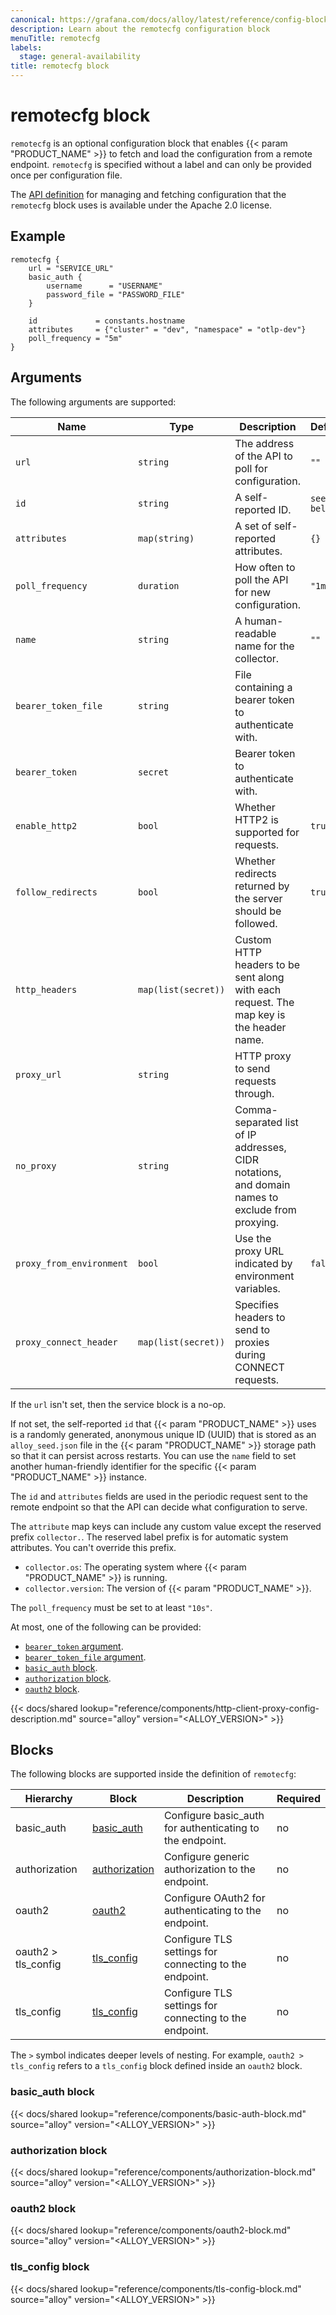 ```yaml
---
canonical: https://grafana.com/docs/alloy/latest/reference/config-blocks/remotecfg/
description: Learn about the remotecfg configuration block
menuTitle: remotecfg
labels:
  stage: general-availability
title: remotecfg block
---
```


# remotecfg block

`remotecfg` is an optional configuration block that enables {{< param "PRODUCT_NAME" >}} to fetch and load the configuration from a remote endpoint.
`remotecfg` is specified without a label and can only be provided once per configuration file.

The [API definition][] for managing and fetching configuration that the `remotecfg` block uses is available under the Apache 2.0 license.

## Example

```alloy
remotecfg {
    url = "SERVICE_URL"
    basic_auth {
        username      = "USERNAME"
        password_file = "PASSWORD_FILE"
    }

    id             = constants.hostname
    attributes     = {"cluster" = "dev", "namespace" = "otlp-dev"}
    poll_frequency = "5m"
}
```

## Arguments

The following arguments are supported:

Name                     | Type                | Description                                                                                      | Default     | Required
-------------------------|---------------------|--------------------------------------------------------------------------------------------------|-------------|---------
`url`                    | `string`            | The address of the API to poll for configuration.                                                | `""`        | no
`id`                     | `string`            | A self-reported ID.                                                                              | `see below` | no
`attributes`             | `map(string)`       | A set of self-reported attributes.                                                               | `{}`        | no
`poll_frequency`         | `duration`          | How often to poll the API for new configuration.                                                 | `"1m"`      | no
`name`                   | `string`            | A human-readable name for the collector.                                                         | `""`        | no
`bearer_token_file`      | `string`            | File containing a bearer token to authenticate with.                                             |             | no
`bearer_token`           | `secret`            | Bearer token to authenticate with.                                                               |             | no
`enable_http2`           | `bool`              | Whether HTTP2 is supported for requests.                                                         | `true`      | no
`follow_redirects`       | `bool`              | Whether redirects returned by the server should be followed.                                     | `true`      | no
`http_headers`           | `map(list(secret))` | Custom HTTP headers to be sent along with each request. The map key is the header name.          |             | no
`proxy_url`              | `string`            | HTTP proxy to send requests through.                                                             |             | no
`no_proxy`               | `string`            | Comma-separated list of IP addresses, CIDR notations, and domain names to exclude from proxying. |             | no
`proxy_from_environment` | `bool`              | Use the proxy URL indicated by environment variables.                                            | `false`     | no
`proxy_connect_header`   | `map(list(secret))` | Specifies headers to send to proxies during CONNECT requests.                                    |             | no

If the `url` isn't set, then the service block is a no-op.

If not set, the self-reported `id` that {{< param "PRODUCT_NAME" >}} uses is a randomly generated, anonymous unique ID (UUID) that is stored as an `alloy_seed.json` file in the {{< param "PRODUCT_NAME" >}} storage path so that it can persist across restarts.
You can use the `name` field to set another human-friendly identifier for the specific {{< param "PRODUCT_NAME" >}} instance.

The `id` and `attributes` fields are used in the periodic request sent to the
remote endpoint so that the API can decide what configuration to serve.

The `attribute` map keys can include any custom value except the reserved prefix `collector.`.
The reserved label prefix is for automatic system attributes.
You can't override this prefix.

* `collector.os`: The operating system where {{< param "PRODUCT_NAME" >}} is running.
* `collector.version`: The version of {{< param "PRODUCT_NAME" >}}.

The `poll_frequency` must be set to at least `"10s"`.

At most, one of the following can be provided:

* [`bearer_token` argument][arguments].
* [`bearer_token_file` argument][arguments].
* [`basic_auth` block][basic_auth].
* [`authorization` block][authorization].
* [`oauth2` block][oauth2].

{{< docs/shared lookup="reference/components/http-client-proxy-config-description.md" source="alloy" version="<ALLOY_VERSION>" >}}

## Blocks

The following blocks are supported inside the definition of `remotecfg`:

Hierarchy           | Block             | Description                                              | Required
--------------------|-------------------|----------------------------------------------------------|---------
basic_auth          | [basic_auth][]    | Configure basic_auth for authenticating to the endpoint. | no
authorization       | [authorization][] | Configure generic authorization to the endpoint.         | no
oauth2              | [oauth2][]        | Configure OAuth2 for authenticating to the endpoint.     | no
oauth2 > tls_config | [tls_config][]    | Configure TLS settings for connecting to the endpoint.   | no
tls_config          | [tls_config][]    | Configure TLS settings for connecting to the endpoint.   | no

The `>` symbol indicates deeper levels of nesting.
For example, `oauth2 > tls_config` refers to a `tls_config` block defined inside an `oauth2` block.

### basic_auth block

{{< docs/shared lookup="reference/components/basic-auth-block.md" source="alloy" version="<ALLOY_VERSION>" >}}

### authorization block

{{< docs/shared lookup="reference/components/authorization-block.md" source="alloy" version="<ALLOY_VERSION>" >}}

### oauth2 block

{{< docs/shared lookup="reference/components/oauth2-block.md" source="alloy" version="<ALLOY_VERSION>" >}}

### tls_config block

{{< docs/shared lookup="reference/components/tls-config-block.md" source="alloy" version="<ALLOY_VERSION>" >}}

[API definition]: https://github.com/grafana/alloy-remote-config
[arguments]: #arguments
[basic_auth]: #basic_auth-block
[authorization]: #authorization-block
[oauth2]: #oauth2-block
[tls_config]: #tls_config-block
